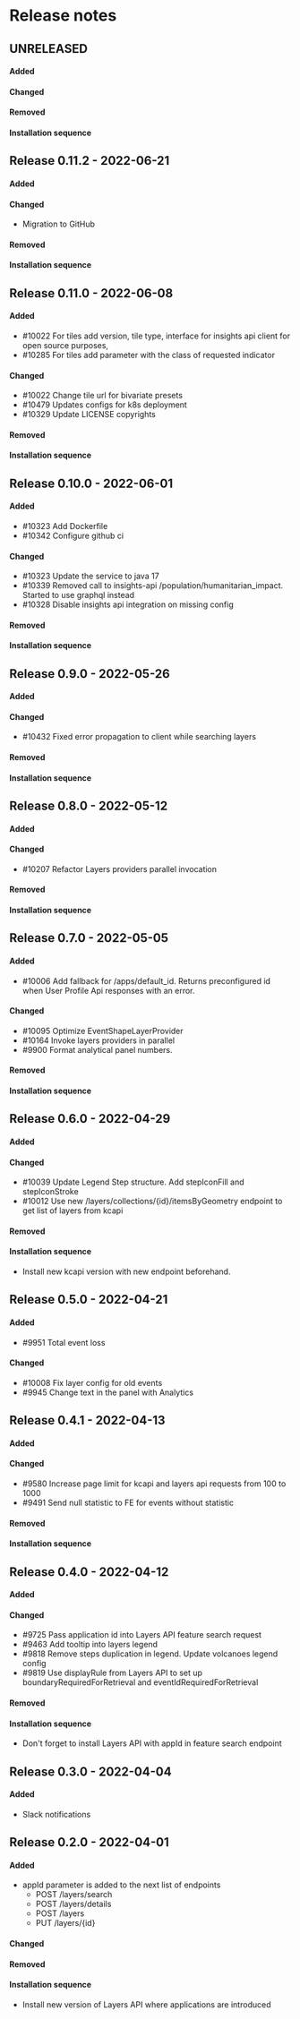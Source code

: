 # Release notes

## UNRELEASED

#### Added

#### Changed

#### Removed

#### Installation sequence


## Release 0.11.2 - 2022-06-21

#### Added

#### Changed
- Migration to GitHub

#### Removed

#### Installation sequence


## Release 0.11.0 - 2022-06-08

#### Added
- #10022 For tiles add version, tile type, interface for insights api client for open source purposes, 
- #10285 For tiles add parameter with the class of requested indicator

#### Changed
- #10022 Change tile url for bivariate presets
- #10479 Updates configs for k8s deployment
- #10329 Update LICENSE copyrights

#### Removed

#### Installation sequence



## Release 0.10.0 - 2022-06-01

#### Added
- #10323 Add Dockerfile
- #10342 Configure github ci

#### Changed
- #10323 Update the service to java 17
- #10339 Removed call to insights-api /population/humanitarian_impact. Started to use graphql instead
- #10328 Disable insights api integration on missing config

#### Removed

#### Installation sequence



## Release 0.9.0 - 2022-05-26

#### Added

#### Changed
- #10432 Fixed error propagation to client while searching layers

#### Removed

#### Installation sequence



## Release 0.8.0 - 2022-05-12

#### Added

#### Changed
- #10207 Refactor Layers providers parallel invocation

#### Removed

#### Installation sequence



## Release 0.7.0 - 2022-05-05

#### Added
- #10006 Add fallback for /apps/default_id. Returns preconfigured id when User Profile Api responses with an error.

#### Changed
- #10095 Optimize EventShapeLayerProvider
- #10164 Invoke layers providers in parallel
- #9900 Format analytical panel numbers.

#### Removed

#### Installation sequence



## Release 0.6.0 - 2022-04-29

#### Added

#### Changed
- #10039 Update Legend Step structure. Add stepIconFill and stepIconStroke
- #10012 Use new /layers/collections/{id}/itemsByGeometry endpoint to get list of layers from kcapi 

#### Removed

#### Installation sequence
- Install new kcapi version with new endpoint beforehand.


## Release 0.5.0 - 2022-04-21

#### Added
- #9951 Total event loss 

#### Changed
- #10008 Fix layer config for old events
- #9945 Change text in the panel with Analytics



## Release 0.4.1 - 2022-04-13

#### Added

#### Changed
- #9580 Increase page limit for kcapi and layers api requests from 100 to 1000
- #9491 Send null statistic to FE for events without statistic 

#### Removed

#### Installation sequence



## Release 0.4.0 - 2022-04-12

#### Added

#### Changed
- #9725 Pass application id into Layers API feature search request
- #9463 Add tooltip into layers legend
- #9818 Remove steps duplication in legend. Update volcanoes legend config 
- #9819 Use displayRule from Layers API to set up boundaryRequiredForRetrieval and eventIdRequiredForRetrieval

#### Removed

#### Installation sequence
- Don't forget to install Layers API with appId in feature search endpoint 



## Release 0.3.0 - 2022-04-04

#### Added
- Slack notifications



## Release 0.2.0 - 2022-04-01

#### Added
- appId parameter is added to the next list of endpoints
  - POST /layers/search
  - POST /layers/details
  - POST /layers
  - PUT /layers/{id}

#### Changed

#### Removed

#### Installation sequence
- Install new version of Layers API where applications are introduced